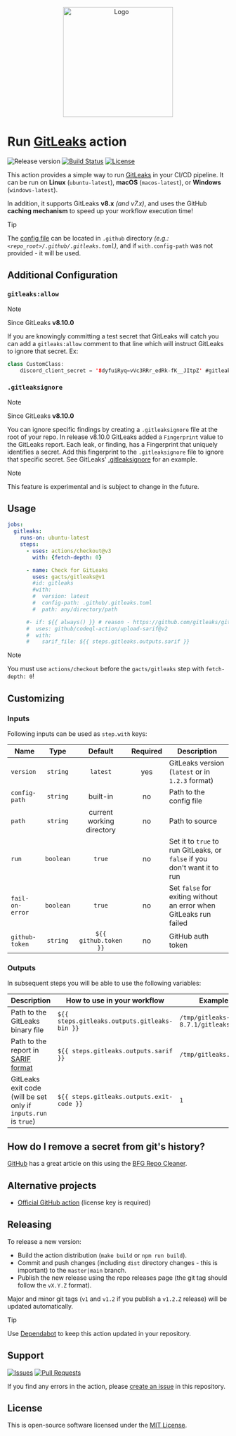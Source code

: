 <p align="center">
  <img src="https://github.com/gacts/gitleaks/assets/7326800/778c1c79-c36b-4a52-83cd-3ab2a2bb8f3e" alt="Logo" width="250" />
</p>

# Run [GitLeaks][gitleaks] action

![Release version][badge_release_version]
[![Build Status][badge_build]][link_build]
[![License][badge_license]][link_license]

This action provides a simple way to run [GitLeaks][gitleaks] in your CI/CD pipeline. It can be run on **Linux**
(`ubuntu-latest`), **macOS** (`macos-latest`), or **Windows** (`windows-latest`).

In addition, it supports GitLeaks **v8.x** _(and v7.x)_, and uses the GitHub **caching mechanism** to speed up
your workflow execution time!

> [!TIP]
> The [config file](https://github.com/gitleaks/gitleaks/blob/master/config/gitleaks.toml) can be located
> in `.github` directory _(e.g.: `<repo_root>/.github/.gitleaks.toml`)_, and if `with.config-path` was not
> provided - it will be used.

## Additional Configuration

### `gitleaks:allow`

> [!NOTE]
> Since GitLeaks **v8.10.0**

If you are knowingly committing a test secret that GitLeaks will catch you can add a `gitleaks:allow` comment to
that line which will instruct GitLeaks to ignore that secret. Ex:

```java
class CustomClass:
    discord_client_secret = '8dyfuiRyq=vVc3RRr_edRk-fK__JItpZ' #gitleaks:allow
```

### `.gitleaksignore`

> [!NOTE]
> Since GitLeaks **v8.10.0**

You can ignore specific findings by creating a `.gitleaksignore` file at the root of your repo. In release v8.10.0
GitLeaks added a `Fingerprint` value to the GitLeaks report. Each leak, or finding, has a Fingerprint that uniquely
identifies a secret. Add this fingerprint to the `.gitleaksignore` file to ignore that specific secret. See
GitLeaks' [.gitleaksignore](https://github.com/gitleaks/gitleaks/blob/master/.gitleaksignore) for an example.

> [!NOTE]
> This feature is experimental and is subject to change in the future.

## Usage

```yaml
jobs:
  gitleaks:
    runs-on: ubuntu-latest
    steps:
      - uses: actions/checkout@v3
        with: {fetch-depth: 0}

      - name: Check for GitLeaks
        uses: gacts/gitleaks@v1
        #id: gitleaks
        #with:
        #  version: latest
        #  config-path: .github/.gitleaks.toml
        #  path: any/directory/path

      #- if: ${{ always() }} # reason - https://github.com/gitleaks/gitleaks/issues/782
      #  uses: github/codeql-action/upload-sarif@v2
      #  with:
      #    sarif_file: ${{ steps.gitleaks.outputs.sarif }}
```

> [!NOTE]
> You must use `actions/checkout` before the `gacts/gitleaks` step with `fetch-depth: 0`!

## Customizing

### Inputs

Following inputs can be used as `step.with` keys:

| Name            |   Type    |          Default          | Required | Description                                                              |
|-----------------|:---------:|:-------------------------:|:--------:|--------------------------------------------------------------------------|
| `version`       | `string`  |         `latest`          |   yes    | GitLeaks version (`latest` or in `1.2.3` format)                         |
| `config-path`   | `string`  |         built-in          |    no    | Path to the config file                                                  |
| `path`          | `string`  | current working directory |    no    | Path to source                                                           |
| `run`           | `boolean` |          `true`           |    no    | Set it to `true` to run GitLeaks, or `false` if you don't want it to run |
| `fail-on-error` | `boolean` |          `true`           |    no    | Set `false` for exiting without an error when GitLeaks run failed        |
| `github-token`  | `string`  |   `${{ github.token }}`   |    no    | GitHub auth token                                                        |

### Outputs

In subsequent steps you will be able to use the following variables:

| Description                                                     | How to use in your workflow                  | Example                        |
|-----------------------------------------------------------------|----------------------------------------------|--------------------------------|
| Path to the GitLeaks binary file                                | `${{ steps.gitleaks.outputs.gitleaks-bin }}` | `/tmp/gitleaks-8.7.1/gitleaks` |
| Path to the report in [SARIF format][sarif]                     | `${{ steps.gitleaks.outputs.sarif }}`        | `/tmp/gitleaks.sarif`          |
| GitLeaks exit code (will be set only if `inputs.run` is `true`) | `${{ steps.gitleaks.outputs.exit-code }}`    | `1`                            |

## How do I remove a secret from git's history?

[GitHub][removing-sensitive-data] has a great article on this using the [BFG Repo Cleaner][bfg].

[removing-sensitive-data]:https://docs.github.com/en/authentication/keeping-your-account-and-data-secure/removing-sensitive-data-from-a-repository
[bfg]:https://rtyley.github.io/bfg-repo-cleaner/

## Alternative projects

- [Official GitHub action](https://github.com/gitleaks/gitleaks-action) (license key is required)

## Releasing

To release a new version:

- Build the action distribution (`make build` or `npm run build`).
- Commit and push changes (including `dist` directory changes - this is important) to the `master|main` branch.
- Publish the new release using the repo releases page (the git tag should follow the `vX.Y.Z` format).

Major and minor git tags (`v1` and `v1.2` if you publish a `v1.2.Z` release) will be updated automatically.

> [!TIP]
> Use [Dependabot](https://bit.ly/45zwLL1) to keep this action updated in your repository.

## Support

[![Issues][badge_issues]][link_issues]
[![Pull Requests][badge_pulls]][link_pulls]

If you find any errors in the action, please [create an issue][link_create_issue] in this repository.

## License

This is open-source software licensed under the [MIT License][link_license].

[badge_build]:https://img.shields.io/github/actions/workflow/status/gacts/gitleaks/tests.yml?branch=master&maxAge=30
[badge_release_version]:https://img.shields.io/github/release/gacts/gitleaks.svg?maxAge=30
[badge_license]:https://img.shields.io/github/license/gacts/gitleaks.svg?longCache=true
[badge_release_date]:https://img.shields.io/github/release-date/gacts/gitleaks.svg?maxAge=180
[badge_commits_since_release]:https://img.shields.io/github/commits-since/gacts/gitleaks/latest.svg?maxAge=45
[badge_issues]:https://img.shields.io/github/issues/gacts/gitleaks.svg?maxAge=45
[badge_pulls]:https://img.shields.io/github/issues-pr/gacts/gitleaks.svg?maxAge=45

[link_build]:https://github.com/gacts/gitleaks/actions
[link_license]:https://github.com/gacts/gitleaks/blob/master/LICENSE
[link_issues]:https://github.com/gacts/gitleaks/issues
[link_create_issue]:https://github.com/gacts/gitleaks/issues/new
[link_pulls]:https://github.com/gacts/gitleaks/pulls

[gitleaks]:https://github.com/gitleaks/gitleaks
[sarif]:https://github.com/microsoft/sarif-tutorials
